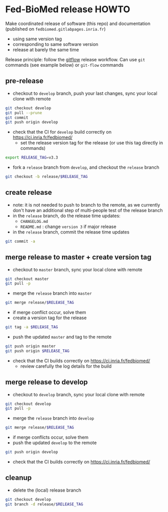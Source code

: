# Fed-BioMed release HOWTO

Make coordinated release of software (this repo) and documentation (published on `fedbiomed.gitlabpages.inria.fr`)
  * using same version tag
  * corresponding to same software version
  * release at barely the same time

Release principle: follow the [gitflow](https://www.atlassian.com/git/tutorials/comparing-workflows/gitflow-workflow) release workflow. Can use `git` commands (see example below) or `git-flow` commands

## pre-release

- checkout to `develop` branch, push your last changes, sync your local clone with remote
```bash
git checkout develop
git pull --prune
git commit
git push origin develop
```
- check that the CI for `develop` build correctly on https://ci.inria.fr/fedbiomed/
  - set the release version tag for the release (or use this tag directly in commands)
```bash
export RELEASE_TAG=v3.3
```
- fork a `release` branch from `develop`, and checkout the `release` branch
```bash
git checkout -b release/$RELEASE_TAG
```

## create release

- note: it is not needed to push to branch to the remote, as we currently don't have an additional step of multi-people test of the release branch
- in the `release` branch, do the release time updates:
  * `CHANGELOG.md`
  * `README.md` : change `version 3` if major release
- in the `release` branch, commit the release time updates
```bash
git commit -a
```

## merge release to master + create version tag

- checkout to `master` branch, sync your local clone with remote
```bash
git checkout master
git pull -p
```
- merge the `release` branch into `master`
```bash
git merge release/$RELEASE_TAG
```
- if merge conflict occur, solve them
- create a version tag for the release
```bash
git tag -a $RELEASE_TAG
```
- push the updated `master` and tag to the remote
```bash
git push origin master
git push origin $RELEASE_TAG
```
- check that the CI builds correctly on https://ci.inria.fr/fedbiomed/
  * review carefully the log details for the build


## merge release to develop

- checkout to `develop` branch, sync your local clone with remote
```bash
git checkout develop
git pull -p
```
- merge the `release` branch into `develop`
```bash
git merge release/$RELEASE_TAG
```
- if merge conflicts occur, solve them
- push the updated `develop` to the remote
```bash
git push origin develop
```
- check that the CI builds correctly on https://ci.inria.fr/fedbiomed/



## cleanup

- delete the (local) release branch
```bash
git checkout develop
git branch -d release/$RELEASE_TAG
```

